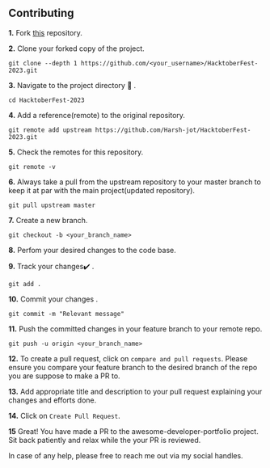## Contributing

**1.**  Fork [this](https://github.com/Harsh-jot/HacktoberFest-2023) repository.

**2.**  Clone your forked copy of the project.

```
git clone --depth 1 https://github.com/<your_username>/HacktoberFest-2023.git
```

**3.** Navigate to the project directory :file_folder: .

```
cd HacktoberFest-2023
```

**4.** Add a reference(remote) to the original repository.

```
git remote add upstream https://github.com/Harsh-jot/HacktoberFest-2023.git
```

**5.** Check the remotes for this repository.
```
git remote -v
```

**6.** Always take a pull from the upstream repository to your master branch to keep it at par with the main project(updated repository).

```
git pull upstream master
```

**7.** Create a new branch.

```
git checkout -b <your_branch_name>
```

**8.** Perfom your desired changes to the code base.


**9.** Track your changes:heavy_check_mark: .

```
git add . 
```

**10.** Commit your changes .

```
git commit -m "Relevant message"
```

**11.** Push the committed changes in your feature branch to your remote repo.
```
git push -u origin <your_branch_name>
```

**12.** To create a pull request, click on `compare and pull requests`. Please ensure you compare your feature branch to the desired branch of the repo you are suppose to make a PR to.


**13.** Add appropriate title and description to your pull request explaining your changes and efforts done.


**14.** Click on `Create Pull Request`.

**15** Great! You have made a PR to the awesome-developer-portfolio project. Sit back patiently and relax while the your PR is reviewed. 

 In case of any help, please free to reach me out via my social handles.
